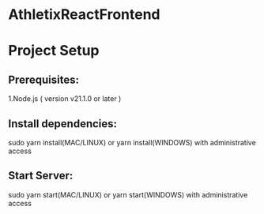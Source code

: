 # AthletixReactFrontend

# Project Setup
## Prerequisites:
1.Node.js ( version v21.1.0 or later )

## Install dependencies:
sudo yarn install(MAC/LINUX) or yarn install(WINDOWS) with administrative access

## Start Server:
sudo yarn start(MAC/LINUX) or yarn start(WINDOWS) with administrative access

